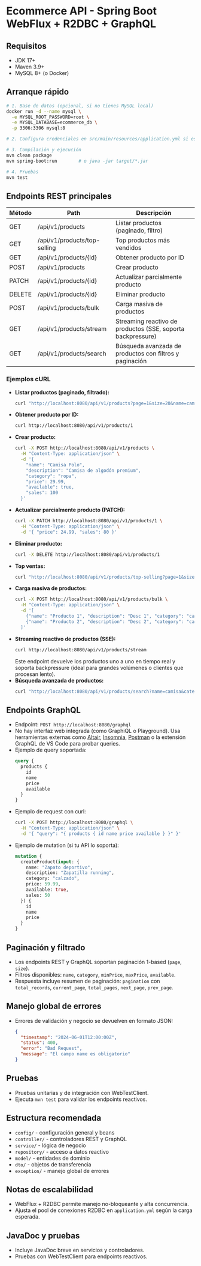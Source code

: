 # Ecommerce API - Spring Boot WebFlux + R2DBC + GraphQL

## Requisitos
- JDK 17+
- Maven 3.9+
- MySQL 8+ (o Docker)

## Arranque rápido

```bash
# 1. Base de datos (opcional, si no tienes MySQL local)
docker run -d --name mysql \
  -e MYSQL_ROOT_PASSWORD=root \
  -e MYSQL_DATABASE=ecommerce_db \
  -p 3306:3306 mysql:8

# 2. Configura credenciales en src/main/resources/application.yml si es necesario

# 3. Compilación y ejecución
mvn clean package
mvn spring-boot:run        # o java -jar target/*.jar

# 4. Pruebas
mvn test
```

## Endpoints REST principales

| Método | Path                                   | Descripción                        |
|--------|----------------------------------------|------------------------------------|
| GET    | /api/v1/products                      | Listar productos (paginado, filtro)|
| GET    | /api/v1/products/top-selling          | Top productos más vendidos         |
| GET    | /api/v1/products/{id}                 | Obtener producto por ID            |
| POST   | /api/v1/products                      | Crear producto                     |
| PATCH  | /api/v1/products/{id}                 | Actualizar parcialmente producto   |
| DELETE | /api/v1/products/{id}                 | Eliminar producto                  |
| POST   | /api/v1/products/bulk                | Carga masiva de productos           |
| GET    | /api/v1/products/stream               | Streaming reactivo de productos (SSE, soporta backpressure) |
| GET    | /api/v1/products/search               | Búsqueda avanzada de productos con filtros y paginación |

### Ejemplos cURL

- **Listar productos (paginado, filtrado):**
  ```bash
  curl "http://localhost:8080/api/v1/products?page=1&size=20&name=camisa&category=ropa&minPrice=10&maxPrice=100&available=true"
  ```
- **Obtener producto por ID:**
  ```bash
  curl http://localhost:8080/api/v1/products/1
  ```
- **Crear producto:**
  ```bash
  curl -X POST http://localhost:8080/api/v1/products \
    -H "Content-Type: application/json" \
    -d '{
      "name": "Camisa Polo",
      "description": "Camisa de algodón premium",
      "category": "ropa",
      "price": 29.99,
      "available": true,
      "sales": 100
    }'
  ```
- **Actualizar parcialmente producto (PATCH):**
  ```bash
  curl -X PATCH http://localhost:8080/api/v1/products/1 \
    -H "Content-Type: application/json" \
    -d '{ "price": 24.99, "sales": 80 }'
  ```
- **Eliminar producto:**
  ```bash
  curl -X DELETE http://localhost:8080/api/v1/products/1
  ```
- **Top ventas:**
  ```bash
  curl "http://localhost:8080/api/v1/products/top-selling?page=1&size=10"
  ```
- **Carga masiva de productos:**
  ```bash
  curl -X POST http://localhost:8080/api/v1/products/bulk \
    -H "Content-Type: application/json" \
    -d '[
      {"name": "Producto 1", "description": "Desc 1", "category": "cat1", "price": 10.0, "available": true, "sales": 5},
      {"name": "Producto 2", "description": "Desc 2", "category": "cat2", "price": 20.0, "available": true, "sales": 10}
    ]'
  ```
- **Streaming reactivo de productos (SSE):**
  ```bash
  curl http://localhost:8080/api/v1/products/stream
  ```
  Este endpoint devuelve los productos uno a uno en tiempo real y soporta backpressure (ideal para grandes volúmenes o clientes que procesan lento).
- **Búsqueda avanzada de productos:**
  ```bash
  curl "http://localhost:8080/api/v1/products/search?name=camisa&category=ropa&minPrice=10&maxPrice=100&available=true&minSales=5&page=1&size=10"
  ```

## Endpoints GraphQL

- Endpoint: `POST http://localhost:8080/graphql`
- No hay interfaz web integrada (como GraphiQL o Playground). Usa herramientas externas como [Altair](https://altair.sirmuel.design/), [Insomnia](https://insomnia.rest/), [Postman](https://www.postman.com/) o la extensión GraphQL de VS Code para probar queries.
- Ejemplo de query soportada:
  ```graphql
  query {
    products {
      id
      name
      price
      available
    }
  }
  ```
- Ejemplo de request con curl:
  ```bash
  curl -X POST http://localhost:8080/graphql \
    -H "Content-Type: application/json" \
    -d '{ "query": "{ products { id name price available } }" }'
  ```
- Ejemplo de mutation (si tu API lo soporta):
  ```graphql
  mutation {
    createProduct(input: {
      name: "Zapato deportivo",
      description: "Zapatilla running",
      category: "calzado",
      price: 59.99,
      available: true,
      sales: 50
    }) {
      id
      name
      price
    }
  }
  ```

## Paginación y filtrado
- Los endpoints REST y GraphQL soportan paginación 1-based (`page`, `size`).
- Filtros disponibles: `name`, `category`, `minPrice`, `maxPrice`, `available`.
- Respuesta incluye resumen de paginación: `pagination` con `total_records`, `current_page`, `total_pages`, `next_page`, `prev_page`.

## Manejo global de errores
- Errores de validación y negocio se devuelven en formato JSON:
  ```json
  {
    "timestamp": "2024-06-01T12:00:00Z",
    "status": 400,
    "error": "Bad Request",
    "message": "El campo name es obligatorio"
  }
  ```

## Pruebas
- Pruebas unitarias y de integración con WebTestClient.
- Ejecuta `mvn test` para validar los endpoints reactivos.

## Estructura recomendada
- `config/` - configuración general y beans
- `controller/` - controladores REST y GraphQL
- `service/` - lógica de negocio
- `repository/` - acceso a datos reactivo
- `model/` - entidades de dominio
- `dto/` - objetos de transferencia
- `exception/` - manejo global de errores

## Notas de escalabilidad
- WebFlux + R2DBC permite manejo no-bloqueante y alta concurrencia.
- Ajusta el pool de conexiones R2DBC en `application.yml` según la carga esperada.

## JavaDoc y pruebas
- Incluye JavaDoc breve en servicios y controladores.
- Pruebas con WebTestClient para endpoints reactivos.
